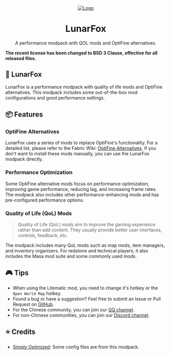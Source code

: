 <div align="center">
  <a href="https://github.com/OrzMiku/lunarfox">
    <img src="https://cdn.modrinth.com/data/r7CwLIIr/cfd4314a75bb775ade08fe0e9ada9cf9a913f6a5_96.webp" alt="Logo">
  </a>
  <h1>LunarFox</h1>
  <p>
    A performance modpack with QOL mods and OptiFine alternatives.
  </p>
</div>

**The recent license has been changed to BSD 3 Clause, effective for all released files.**

## 🦊 LunarFox

LunarFox is a performance modpack with quality of life mods and OptiFine alternatives. This modpack includes some out-of-the-box mod configurations and good performance settings.

## 📦 Features

### OptiFine Alternatives

LunarFox uses a series of mods to replace OptiFine's functionality. For a detailed list, please refer to the Fabric Wiki: [OptiFine Alternatives](https://wiki.fabricmc.net/zh_cn:community:optifine_alternatives). If you don't want to install these mods manually, you can use the LunarFox modpack directly.

### Performance Optimization

Some OptiFine alternative mods focus on performance optimization, improving game performance, reducing lag, and increasing frame rates. The modpack also includes other performance-enhancing mods and has pre-configured performance options.

### Quality of Life (QoL) Mods

> Quality of Life (QoL) mods aim to improve the gaming experience rather than add content. They usually provide better user interfaces, controls, feedback, etc.

The modpack includes many QoL mods such as map mods, item managers, and inventory organizers. For redstone and technical players, it also includes the Masa mod suite and some commonly used mods.

## 🎮 Tips

- When using the Litematic mod, you need to change it's hotkey or the `Open World Map` hotkey.
- Found a bug or have a suggestion? Feel free to submit an Issue or Pull Request on [GitHub](https://github.com/OrzMiku/lunarfox).
- For the Chinese community, you can join our [QQ channel](https://pd.qq.com/s/1vbkit4bj).
- For non-Chinese communities, you can join our [Discord channel](https://discord.gg/z974WwPEJt).

## ⭐ Credits

- [Simply Optimized](https://modrinth.com/modpack/sop): Some config files are from this modpack.

